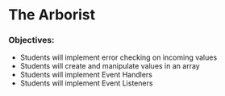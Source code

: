 # The Arborist

### Objectives:
- Students will implement error checking on incoming values
- Students will create and manipulate values in an array
- Students will implement Event Handlers
- Students will implement Event Listeners